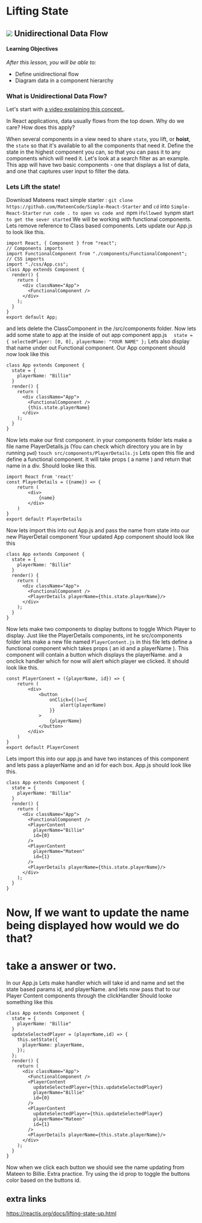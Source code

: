 # Lifting State

## ![](https://ga-dash.s3.amazonaws.com/production/assets/logo-9f88ae6c9c3871690e33280fcf557f33.png) Unidirectional Data Flow

#### Learning Objectives

_After this lesson, you will be able to:_

* Define unidirectional flow
* Diagram data in a component hierarchy

### What is Unidirectional Data Flow?

Let's start with [a video explaining this concept.](https://generalassembly.wistia.com/medias/v2uenqkgwk).

In React applications, data usually flows from the top down. Why do we care? How does this apply?

When several components in a view need to share `state`, you lift, or **hoist**, the `state` so that it's available to all the components that need it. Define the state in the highest component you can, so that you can pass it to any components which will need it. Let's look at a search filter as an example. This app will have two basic components - one that displays a list of data, and one that captures user input to filter the data.

### Lets Lift the state! 

Download Mateens react simple starter :
`git clone https://github.com/MateenCode/Simple-React-Starter`
and `cd` into `Simple-React-Starter`
`run code . to open vs code and `npm i` followed by `npm start` to get the sever started`
We will  be working with functional components. Lets remove reference to Class based components.
Lets update our App.js to look like this.
```
import React, { Component } from "react";
// Components imports
import FunctionalComponent from "./components/FunctionalComponent";
// CSS imports
import "./css/App.css";
class App extends Component {
  render() {
    return (
      <div className="App">
        <FunctionalComponent />
      </div>
    );
  }
}
export default App;
```
and lets delete the ClassComponent in the /src/components folder.
Now lets add some state to app at the inside of out app component app.js
`  state = { selectedPlayer: [0, 0], playerName: "YOUR NAME" };`
Lets also display that name under out Functional component.
Our App component should now look like this
```
class App extends Component {
  state = {
    playerName: "Billie"
  }
  render() {
    return (
      <div className="App">
        <FunctionalComponent />
        {this.state.playerName}
      </div>
    );
  }
}
```
Now lets make our first component.
in your components folder lets make a file name PlayerDetails.js
(You can check which directory you are in by running `pwd`)
`touch src/components/PlayerDetails.js`
Lets open this file and define a functional component. It will take props ( a name ) and return that name in a div.
Should looke like this.
```
import React from 'react'
const PlayerDetails = ({name}) => {
    return (
        <div>
            {name}
        </div>
    )
}
export default PlayerDetails
```
Now lets import this into out App.js and pass the name from state into our new PlayerDetail component
Your updated App component should look like this
```
class App extends Component {
  state = {
    playerName: "Billie"
  }
  render() {
    return (
      <div className="App">
        <FunctionalComponent />
        <PlayerDetails playerName={this.state.playerName}/>
      </div>
    );
  }
}
```
Now lets make two components to display buttons to toggle Which Player to display.
Just like the PlayerDetails components, int he src/components folder lets make a new file named `PlayerContent.js`
in this file lets define a functional component which takes props ( an id and a playerName ). This component will contain a button which displays the playerName. and a onclick handler which for now will alert which player we clicked.
It should look like this.
```
const PlayerConent = ({playerName, id}) => {
    return (
        <div>
            <button
                onClick={()=>{
                    alert(playerName)
                }}
            >
                {playerName}
            </button>
        </div>
    )
}
export default PlayerConent
```
Lets import this into our app.js and have two instances of this component and lets pass a playerName and an id for each box.
App.js should look like this.
```
class App extends Component {
  state = {
    playerName: "Billie"
  }
  render() {
    return (
      <div className="App">
        <FunctionalComponent />
        <PlayerContent
          playerName="Billie"
          id={0}
        />
        <PlayerContent
          playerName="Mateen"
          id={1}
        />
        <PlayerDetails playerName={this.state.playerName}/>
      </div>
    );
  }
}
```
Now, If we want to update the name being displayed how would we do that?
===============================================================
take a answer or two.
===============================================================
In our App.js Lets make handler which will take id and name and set the state based params id, and playerName.
and lets now pass that to our Player Content components through the clickHandler
Should looke something like this
```
class App extends Component {
  state = {
    playerName: "Billie"
  }
  updateSelectedPlayer = (playerName,id) => {
    this.setState({
      playerName: playerName,
    });
  };
  render() {
    return (
      <div className="App">
        <FunctionalComponent />
        <PlayerContent
          updateSelectedPlayer={this.updateSelectedPlayer}
          playerName="Billie"
          id={0}
        />
        <PlayerContent
          updateSelectedPlayer={this.updateSelectedPlayer}
          playerName="Mateen"
          id={1}
        />
        <PlayerDetails playerName={this.state.playerName}/>
      </div>
    );
  }
}
```
Now when we click each button we should see the name updating from Mateen to Billie.
Extra practice.
Try using the id prop to toggle the buttons color based on the buttons id.

## extra links
https://reactjs.org/docs/lifting-state-up.html


